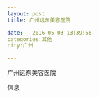 ```yaml
--- 
layout: post 
title: 广州远东美容医院

date:   2016-05-03 13:39:56 
categories:其他  
city:广州
  
--- 
```

   
广州远东美容医院

信息

